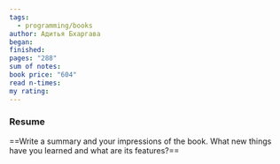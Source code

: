 ```yaml
---
tags:
  - programming/books
author: Адитья Бхаргава
began: 
finished: 
pages: "288"
sum of notes: 
book price: "604"
read n-times: 
my rating:
---
```

### Resume
==Write a summary and your impressions of the book. What new things have you learned and what are its features?==
